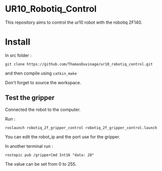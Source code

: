# UR10_Robotiq_Control

This repository aims to control the ur10 robot with the robotiq 2F140.


# Install 

In src folder : 

```
git clone https://github.com/ThomasDuvinage/ur10_robotiq_control.git

```

and then compile using `catkin_make`

Don't forget to source the workspace.

## Test the gripper 

Connected the robot to the computer. 

Run :

```
roslaunch robotiq_2f_gripper_control robotiq_2f_gripper_control.launch
```

You can edit the robot_ip and the port use for the gripper.

In another terminal run : 

```
rostopic pub /gripperCmd Int16 "data: 20"
```

The value can be set from 0 to 255. 